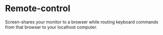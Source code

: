 # Remote-control

Screen-shares your monitor to a browser while routing keyboard commands from that browser to your localhost computer.
